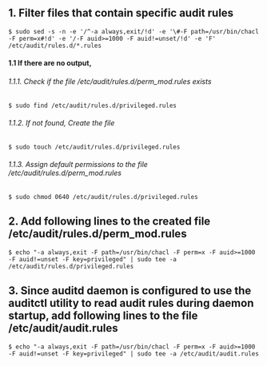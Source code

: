## 1. Filter files that contain specific audit rules
    $ sudo sed -s -n -e '/^-a always,exit/!d' -e '\#-F path=/usr/bin/chacl -F perm=x#!d' -e '/-F auid>=1000 -F auid!=unset/!d' -e 'F' /etc/audit/rules.d/*.rules

#### 1.1 If there are no output, 
###### 1.1.1. Check if the file /etc/audit/rules.d/perm_mod.rules exists
    $ sudo find /etc/audit/rules.d/privileged.rules
    
###### 1.1.2. If not found, Create the file
    $ sudo touch /etc/audit/rules.d/privileged.rules

###### 1.1.3. Assign default permissions to the file /etc/audit/rules.d/perm_mod.rules
    $ sudo chmod 0640 /etc/audit/rules.d/privileged.rules

## 2. Add following lines to the created file /etc/audit/rules.d/perm_mod.rules
    $ echo "-a always,exit -F path=/usr/bin/chacl -F perm=x -F auid>=1000 -F auid!=unset -F key=privileged" | sudo tee -a /etc/audit/rules.d/privileged.rules

## 3. Since auditd daemon is configured to use the auditctl utility to read audit rules during daemon startup, add following lines to the file /etc/audit/audit.rules
    $ echo "-a always,exit -F path=/usr/bin/chacl -F perm=x -F auid>=1000 -F auid!=unset -F key=privileged" | sudo tee -a /etc/audit/audit.rules
    

